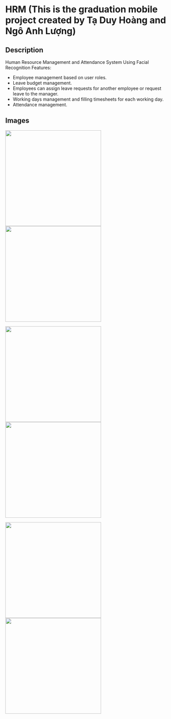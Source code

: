 # HRM (This is the graduation mobile project created by Tạ Duy Hoàng and Ngô Anh Lượng)
## Description
Human Resource Management and Attendance System Using Facial Recognition
Features:
  * Employee management based on user roles.
  * Leave budget management.
  * Employees can assign leave requests for another employee or request leave to the manager.
  * Working days management and filling timesheets for each working day.
  * Attendance management.
## Images
<p float="center">
  <img src="https://github.com/user-attachments/assets/689b4e16-59a5-424d-93dc-b8b322cd7d69" width="300"/>
  <img src="https://github.com/user-attachments/assets/22df1be3-c0bb-403f-83c7-969e43f7dc8d" width="300"/> 
</p>

<p float="center">
  <img src="https://github.com/user-attachments/assets/0571c8d2-8224-4538-86a8-3a15b61604ee" width="300"/>
  <img src="https://github.com/user-attachments/assets/cee0f387-1bc1-4a93-a55c-e2539190c8d6" width="300"/> 
</p>

<p float="center">
  <img src="https://github.com/user-attachments/assets/5b2f0225-e777-4ee0-a05e-93dd95118829" width="300"/>
  <img src="https://github.com/user-attachments/assets/143a3132-686d-4505-8e99-6b21db4b40dd" width="300"/> 
</p>

